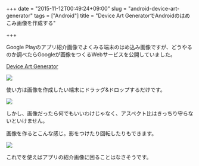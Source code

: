 +++
date = "2015-11-12T00:49:24+09:00"
slug = "android-device-art-generator"
tags = ["Android"]
title = "Device Art GeneratorでAndroidのはめこみ画像を作成する"

+++

Google Playのアプリ紹介画像でよくみる端末のはめ込み画像ですが、どうやるのか調べたらGoogleが画像をつくるWebサービスを公開していました。

[Device Art Generator](http://developer.android.com/distribute/tools/promote/device-art.html)

<!--more-->

![](/post/2015/11/device-art-generator.jpg)

使い方は画像を作成したい端末にドラッグ&ドロップするだけです。

![](/post/2015/11/device-art-generator2.jpg)

しかし、画像だったら何でもいいわけじゃなく、アスペクト比はきっちり守らないといけません。

画像を作るとこんな感じ。影をつけたり回転したりもできます。

![](/post/2015/11/device-art-generator3.jpg)

これでを使えばアプリの紹介画像に困ることはなさそうです。
